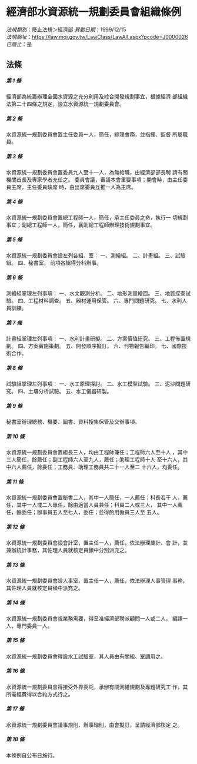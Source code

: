 # 經濟部水資源統一規劃委員會組織條例

*法規類別*：廢止法規＞經濟部
*異動日期*：1999/12/15  
*法規網址*：https://law.moj.gov.tw/LawClass/LawAll.aspx?pcode=J0000026
*已廢止*：是


## 法條
##### 第 1 條
經濟部為統籌辦理全國水資源之充分利用及綜合開發規劃事宜，根據經濟
部組織法第二十四條之規定，設立水資源統一規劃委員會。

##### 第 2 條
水資源統一規劃委員會置主任委員一人，簡任，綜理會務，並指揮、監督
所屬職員。

##### 第 3 條
水資源統一規劃委員會置委員九人至十一人，為無給職，由經濟部部長聘
請有關機關首長及專家學者充任之。
委員會議，審議本會重要事項；開會時，由主任委員主席，主任委員缺席
時，由出席委員互推一人為主席。

##### 第 4 條
水資源統一規劃委員會置總工程師一人，簡任，承主任委員之命，執行一
切規劃事宜；副總工程師一人，簡任，襄助總工程師辦理技術規劃事宜。

##### 第 5 條
水資源統一規劃委員會設左列各組、室：
一、測繪組。
二、計畫組。
三、試驗組。
四、秘書室。
前項各組得分科辦事。


##### 第 6 條
測繪組掌理左列事項：
一、水文觀測分析。
二、地形測量繪圖。
三、地質探查試驗。
四、工程材料調查。
五、器材運用保管。
六、專門問題研究。
七、水利人員訓練。


##### 第 7 條
計畫組掌理左列事項：
一、水利計畫研擬。
二、方案價值研究。
三、工程佈置規劃。
四、方案實施策劃。
五、開發順序擬訂。
六、刊物報告編印。
七、國際技術合作。


##### 第 8 條
試驗組掌理左列事項：
一、水工原理探討。
二、水工模型試驗。
三、泥沙問題研究。
四、土壤分析試驗。
五、水工儀器研製。


##### 第 9 條
秘書室辦理總務、機要、圖書、資料搜集保管及交辦事項。

##### 第 10 條
水資源統一規劃委員會置組長三人，均由工程師兼任；工程師六人至十人
，其中三人簡任，餘薦任；副工程師六人至九人，薦任；助理工程師十人
至十六人，其中六人薦任，餘委任；工務員、助理工務員共二十一人至二
十六人，均委任。

##### 第 11 條
水資源統一規劃委員會置秘書二人，其中一人簡任，一人薦任；科長若干
人，薦任，其中一人或二人專任，餘由適當人員兼任；科員二人或三人，
其中一人薦任，餘委任；辦事員五人至七人，委任；並得酌用僱員三人至
五人。

##### 第 12 條
水資源統一規劃委員會設會計室，置主任一人，薦任，依法辦理歲計、會
計，並兼辦統計事務，其佐理人員就核定員額中分別派充之。

##### 第 13 條
水資源統一規劃委員會設人事室，置主任一人，薦任，依法辦理人事管理
事務，其佐理人員就核定員額中派充之。

##### 第 14 條
水資源統一規劃委員會視業務需要，得呈准經濟部聘派顧問一人或二人，
編譯一人，專門委員一人。

##### 第 15 條
水資源統一規劃委員會得設水工試驗室，其人員由有關組、室調用之。

##### 第 16 條
水資源統一規劃委員會得接受外界委託，承辦有關測繪規劃及專題研究工
作，其所需經費得以合約方式行之。

##### 第 17 條
水資源統一規劃委員會議事規則、辦事細則，由會擬訂，呈請經濟部核定
之。

##### 第 18 條
本條例自公布日施行。


